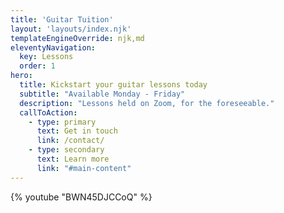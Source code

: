 ```yaml
---
title: 'Guitar Tuition'
layout: 'layouts/index.njk'
templateEngineOverride: njk,md
eleventyNavigation:
  key: Lessons
  order: 1
hero:
  title: Kickstart your guitar lessons today
  subtitle: "Available Monday - Friday"
  description: "Lessons held on Zoom, for the foreseeable."
  callToAction:
    - type: primary
      text: Get in touch
      link: /contact/
    - type: secondary
      text: Learn more
      link: "#main-content"
---
```


{% youtube "BWN45DJCCoQ" %}

